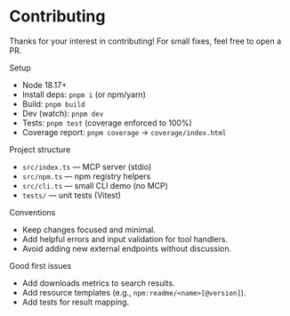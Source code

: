 # Contributing

Thanks for your interest in contributing! For small fixes, feel free to open a PR.

Setup

- Node 18.17+
- Install deps: `pnpm i` (or npm/yarn)
- Build: `pnpm build`
- Dev (watch): `pnpm dev`
- Tests: `pnpm test` (coverage enforced to 100%)
- Coverage report: `pnpm coverage` -> `coverage/index.html`

Project structure

- `src/index.ts` — MCP server (stdio)
- `src/npm.ts` — npm registry helpers
- `src/cli.ts` — small CLI demo (no MCP)
- `tests/` — unit tests (Vitest)

Conventions

- Keep changes focused and minimal.
- Add helpful errors and input validation for tool handlers.
- Avoid adding new external endpoints without discussion.

Good first issues

- Add downloads metrics to search results.
- Add resource templates (e.g., `npm:readme/<name>[@version]`).
- Add tests for result mapping.
